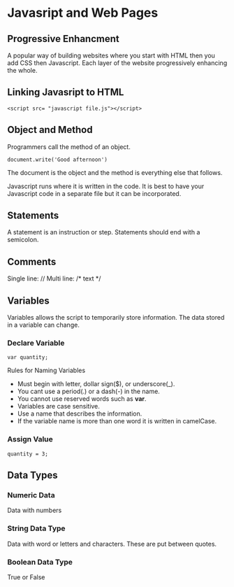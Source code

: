 # Javasript and Web Pages
## Progressive Enhancment
A popular way of building websites where you start with HTML then you add CSS then Javascript. Each layer of the website progressively enhancing the whole.
## Linking Javasript to HTML
``` 
<script src= "javascript file.js"></script>
```
## Object and Method
Programmers call the method of an object.
```
document.write('Good afternoon')
```
The document is the object and the method is everything else that follows.

Javascript runs where it is written in the code. It is best to have your Javascript code in a separate file but it can be incorporated. 
## Statements
A statement is an instruction or step. Statements should end with a semicolon.
## Comments
Single line: //
Multi line: /* text */
## Variables
Variables allows the script to temporarily store information. The data stored in a variable can change.
### Declare Variable
```
var quantity;
```
Rules for Naming Variables

- Must begin with letter, dollar sign($), or underscore(_).
- You cant use a period(.) or a dash(-) in the name.
- You cannot use reserved words such as **var**.
- Variables are case sensitive. 
- Use a name that describes the information.
- If the variable name is more than one word it is written in camelCase.
### Assign Value
```
quantity = 3;
```
## Data Types
### Numeric Data
Data with numbers
### String Data Type
Data with word or letters and characters. These are put between quotes.
### Boolean Data Type
True or False

